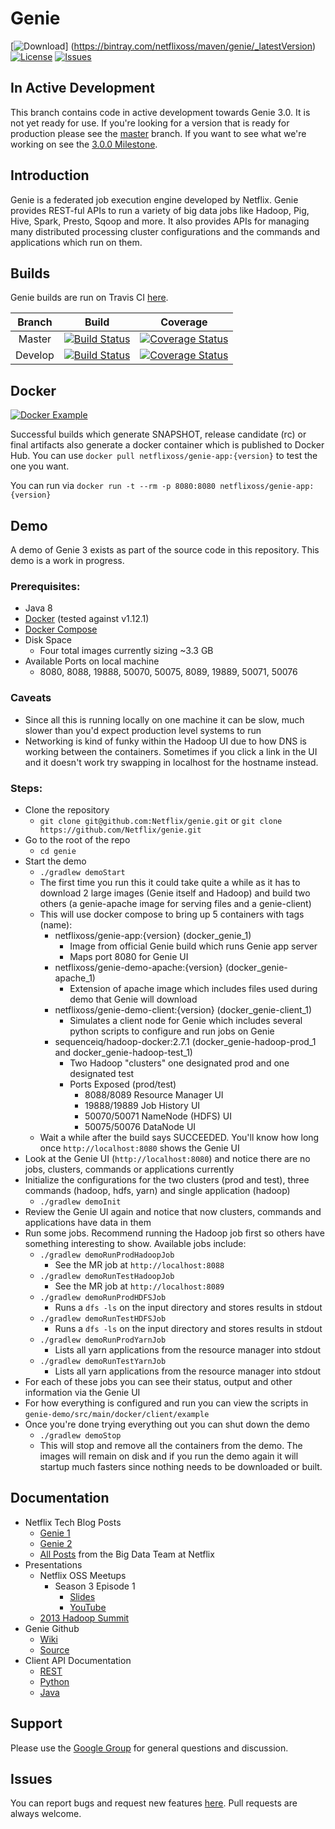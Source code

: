 # Genie

[![Download](https://api.bintray.com/packages/netflixoss/maven/genie/images/download.svg)]
(https://bintray.com/netflixoss/maven/genie/_latestVersion)
[![License](https://img.shields.io/github/license/Netflix/genie.svg)](http://www.apache.org/licenses/LICENSE-2.0)
[![Issues](https://img.shields.io/github/issues/Netflix/genie.svg)](https://github.com/Netflix/genie/issues)

## In Active Development

This branch contains code in active development towards Genie 3.0. It is not yet ready for use. If you're looking for
a version that is ready for production please see the [master](https://github.com/Netflix/genie/tree/master) branch.
If you want to see what we're working on see the [3.0.0 Milestone](https://github.com/Netflix/genie/milestones/3.0.0).

## Introduction

Genie is a federated job execution engine developed by Netflix. Genie provides REST-ful APIs to run a variety of big
data jobs like Hadoop, Pig, Hive, Spark, Presto, Sqoop and more. It also provides APIs for managing many distributed
processing cluster configurations and the commands and applications which run on them.

## Builds

Genie builds are run on Travis CI [here](https://travis-ci.org/Netflix/genie).

|  Branch |                                                     Build                                                     |                                                                         Coverage                                                                         |
|:-------:|:-------------------------------------------------------------------------------------------------------------:|:--------------------------------------------------------------------------------------------------------------------------------------------------------:|
|  Master | [![Build Status](https://travis-ci.org/Netflix/genie.svg?branch=master)](https://travis-ci.org/Netflix/genie) |  [![Coverage Status](https://coveralls.io/repos/github/Netflix/genie/badge.svg?branch=master)](https://coveralls.io/github/Netflix/genie?branch=master)  |
| Develop | [![Build Status](https://travis-ci.org/Netflix/genie.svg?branch=master)](https://travis-ci.org/Netflix/genie) | [![Coverage Status](https://coveralls.io/repos/github/Netflix/genie/badge.svg?branch=develop)](https://coveralls.io/github/Netflix/genie?branch=develop) |

## Docker

[![Docker Example](https://img.shields.io/docker/pulls/netflixoss/genie-app.svg)](https://hub.docker.com/r/netflixoss/genie-app/)

Successful builds which generate SNAPSHOT, release candidate (rc) or final artifacts also generate a docker container 
which is published to Docker Hub. You can use `docker pull netflixoss/genie-app:{version}` to test the one you want.
 
You can run via `docker run -t --rm -p 8080:8080 netflixoss/genie-app:{version}`

## Demo

A demo of Genie 3 exists as part of the source code in this repository. This demo is a work in progress.

### Prerequisites:

* Java 8
* [Docker](https://docs.docker.com/engine/installation/) (tested against v1.12.1)
* [Docker Compose](https://docs.docker.com/compose/install/)
* Disk Space
    * Four total images currently sizing ~3.3 GB
* Available Ports on local machine
    * 8080, 8088, 19888, 50070, 50075, 8089, 19889, 50071, 50076
    
### Caveats

* Since all this is running locally on one machine it can be slow, much slower than you'd expect production level
systems to run
* Networking is kind of funky within the Hadoop UI due to how DNS is working between the containers. Sometimes if you 
click a link in the UI and it doesn't work try swapping in localhost for the hostname instead.

### Steps:
* Clone the repository
    * `git clone git@github.com:Netflix/genie.git` or `git clone https://github.com/Netflix/genie.git`
* Go to the root of the repo
    * `cd genie`
* Start the demo
    * `./gradlew demoStart`
    * The first time you run this it could take quite a while as it has to download 2 large images (Genie itself 
    and Hadoop) and build two others (a genie-apache image for serving files and a genie-client)
    * This will use docker compose to bring up 5 containers with tags (name):
        * netflixoss/genie-app:{version} (docker_genie_1)
            * Image from official Genie build which runs Genie app server
            * Maps port 8080 for Genie UI
        * netflixoss/genie-demo-apache:{version} (docker_genie-apache_1)
            * Extension of apache image which includes files used during demo that Genie will download
        * netflixoss/genie-demo-client:{version} (docker_genie-client_1)
            * Simulates a client node for Genie which includes several python scripts to configure and run jobs on Genie
        * sequenceiq/hadoop-docker:2.7.1 (docker_genie-hadoop-prod_1 and docker_genie-hadoop-test_1)
            * Two Hadoop "clusters" one designated prod and one designated test
            * Ports Exposed (prod/test)
                * 8088/8089 Resource Manager UI
                * 19888/19889 Job History UI
                * 50070/50071 NameNode (HDFS) UI
                * 50075/50076 DataNode UI
    * Wait a while after the build says SUCCEEDED. You'll know how long once `http://localhost:8080` shows the Genie UI
* Look at the Genie UI (`http://localhost:8080`) and notice there are no jobs, clusters, commands or applications 
currently
* Initialize the configurations for the two clusters (prod and test), three commands (hadoop, hdfs, yarn) and single
application (hadoop)
    * `./gradlew demoInit`
* Review the Genie UI again and notice that now clusters, commands and applications have data in them
* Run some jobs. Recommend running the Hadoop job first so others have something interesting to show. 
Available jobs include:
    * `./gradlew demoRunProdHadoopJob`
        * See the MR job at `http://localhost:8088`
    * `./gradlew demoRunTestHadoopJob`
        * See the MR job at `http://localhost:8089`
    * `./gradlew demoRunProdHDFSJob`
        * Runs a `dfs -ls` on the input directory and stores results in stdout
    * `./gradlew demoRunTestHDFSJob`
        * Runs a `dfs -ls` on the input directory and stores results in stdout
    * `./gradlew demoRunProdYarnJob`
        * Lists all yarn applications from the resource manager into stdout
    * `./gradlew demoRunTestYarnJob`
        * Lists all yarn applications from the resource manager into stdout
* For each of these jobs you can see their status, output and other information via the Genie UI
* For how everything is configured and run you can view the scripts in `genie-demo/src/main/docker/client/example`
* Once you're done trying everything out you can shut down the demo
    * `./gradlew demoStop`
    * This will stop and remove all the containers from the demo. The images will remain on disk and if you run
    the demo again it will startup much fasters since nothing needs to be downloaded or built.

## Documentation

* Netflix Tech Blog Posts
    * [Genie 1](http://techblog.netflix.com/2013/06/genie-is-out-of-bottle.html)
    * [Genie 2](http://techblog.netflix.com/2014/11/genie-20-second-wish-granted.html)
    * [All Posts](http://techblog.netflix.com/search/label/big%20data) from the Big Data Team at Netflix
* Presentations
    * Netflix OSS Meetups
        * Season 3 Episode 1
            * [Slides](http://www.slideshare.net/RuslanMeshenberg/netflixoss-meetup-season-3-episode-1/24)
            * [YouTube](http://youtu.be/hi7BDAtjfKY?t=15m53s)
    * [2013 Hadoop Summit](http://www.slideshare.net/krishflix/genie-hadoop-platform-as-a-service-at-netflix)
* Genie Github
    * [Wiki](https://github.com/Netflix/genie/wiki)
    * [Source](https://github.com/Netflix/genie/tree/master)
* Client API Documentation
    * [REST](http://netflix.github.io/genie/docs/api/)
    * [Python](https://pypi.python.org/pypi/nflx-genie-client)
    * [Java](http://netflix.github.io/genie/docs/javadoc/client/index.html)

## Support

Please use the [Google Group](https://groups.google.com/d/forum/genieoss) for general questions and discussion.

## Issues

You can report bugs and request new features [here](https://github.com/Netflix/genie/issues). Pull requests are always 
welcome.



